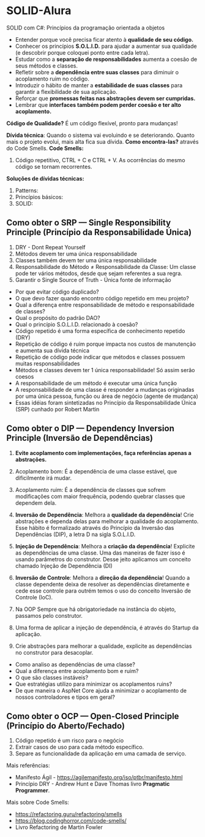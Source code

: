 # SOLID-Alura
SOLID com C#: Princípios da programação orientada a objetos

* Entender porque você precisa ficar atento à **qualidade de seu código.**
* Conhecer os princípios **S.O.L.I.D.** para ajudar a aumentar sua qualidade (e descobrir porque coloquei ponto entre cada letra).
* Estudar como a **separação de responsabilidades** aumenta a coesão de seus métodos e classes.
* Refletir sobre a **dependência entre suas classes** para diminuir o acoplamento ruim no código.
* Introduzir o hábito de manter a **estabilidade de suas classes** para garantir a flexibilidade de sua aplicação.
* Reforçar que **promessas feitas nas abstrações devem ser cumpridas.**
* Lembrar que **interfaces também podem perder coesão e ter alto acoplamento.**



**Código de Qualidade?**
É um código flexível, pronto para mudanças!

**Dívida técnica**: Quando o sistema vai evoluindo e se deteriorando. Quanto mais o projeto evolui, mais alta fica sua dívida.
**Como encontra-las?** através do Code Smells.
**Code Smells:**
1. Código repetitivo, CTRL + C e CTRL + V. As ocorrências do mesmo código se tornam recorrentes.

**Soluções de dívidas técnicas:**
1. Patterns:
2. Princípios básicos:
3. SOLID:

## Como obter o SRP — Single Responsibility Principle (Princípio da Responsabilidade Única)
1. DRY - Dont Repeat Yourself
2. Métodos devem ter uma única responsabilidade
3. Classes também devem ter uma única responsabilidade
4. Responsabilidade do Método ≠ Responsabilidade da Classe: Um classe pode ter vários métodos, desde que sejam referentes a sua regra.
5. Garantir o Single Source of Truth - Única fonte de informação

* Por que evitar código duplicado?
* O que devo fazer quando encontro código repetido em meu projeto?
* Qual a diferença entre responsabilidade de método e responsabilidade de classes?
* Qual o propósito do padrão DAO?
* Qual o princípio S.O.L.I.D. relacionado à coesão?
* Código repetido é uma forma específica de conhecimento repetido (DRY)
* Repetição de código é ruim porque impacta nos custos de manutenção e aumenta sua dívida técnica
* Repetição de código pode indicar que métodos e classes possuem muitas responsabilidades
* Métodos e classes devem ter 1 única responsabilidade! Só assim serão coesos
* A responsabilidade de um método é executar uma única função
* A responsabilidade de uma classe é responder a mudanças originadas por uma única pessoa, função ou área de negócio (agente de mudança)
* Essas idéias foram sintetizadas no Princípio da Responsabilidade Única (SRP) cunhado por Robert Martin

## Como obter o DIP — Dependency Inversion Principle (Inversão de Dependências)

1. **Evite acoplamento com implementações, faça referências apenas a  abstrações.**

2. Acoplamento bom: É a dependência de uma classe estável, que dificilmente irá mudar.
3. Acoplamento ruim: É a dependência de classes que sofrem modificações com maior frequência, podendo quebrar classes que dependem dela.

4. **Inversão de Dependência**: Melhora a **qualidade da dependência**! Crie abstrações e dependa delas para melhorar a qualidade do acoplamento. Esse hábito é formalizado através do Princípio da Inversão das Dependências (DIP), a letra D na sigla S.O.L.I.D.
5. **Injeção de Dependência**: Melhora a **criação da dependência**! Explicite as dependências de uma classe. Uma das maneiras de fazer isso é usando parâmetros do construtor. Desse jeito aplicamos um conceito chamado Injeção de Dependência (DI)
6. **Inversão de Controle**: Melhora a **direção da dependência**! Quando a classe dependente deixa de resolver as dependências diretamente e cede esse controle para outrém temos o uso do conceito Inversão de Controle (IoC).

7. Na OOP Sempre que há obrigatoriedade na instância do objeto, passamos pelo construtor.
8. Uma forma de aplicar a injeção de dependência, é através do Startup da aplicação.
9. Crie abstrações para melhorar a qualidade, explicite as dependências no construtor para desacoplar.

* Como analiso as dependências de uma classe?
* Qual a diferença entre acoplamento bom e ruim?
* O que são classes instáveis?
* Que estratégias utilizo para minimizar os acoplamentos ruins?
* De que maneira o AspNet Core ajuda a minimizar o acoplamento de nossos controladores e tipos em geral?

## Como obter o OCP — Open-Closed Principle (Princípio do Aberto/Fechado)

1. Código repetido é um risco para o negócio
2. Extrair casos de uso para cada método específico.
3. Separe as funcionalidade da aplicação em uma camada de serviço.

Mais referências:
- Manifesto Ágil - https://agilemanifesto.org/iso/ptbr/manifesto.html
- Princípio DRY - Andrew Hunt e Dave Thomas livro **Pragmatic Programmer**.

Mais sobre Code Smells:
- https://refactoring.guru/refactoring/smells
- https://blog.codinghorror.com/code-smells/
- Livro Refactoring de Martin Fowler
